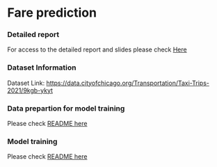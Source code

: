 # Fare prediction

### Detailed report

For access to the detailed report and slides please check [Here](report/)

### Dataset Information

Dataset Link: https://data.cityofchicago.org/Transportation/Taxi-Trips-2021/9kgb-ykyt

### Data prepartion for model training

Please check [README here](dataset/)

### Model training

Please check [README here](model_dev/)